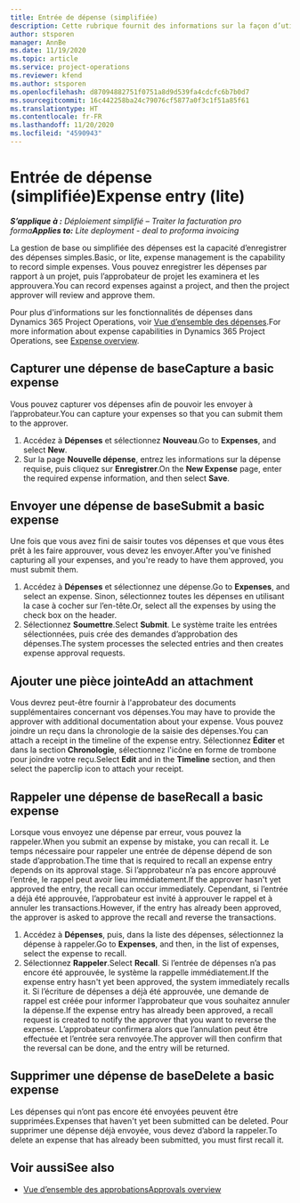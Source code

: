 ```yaml
---
title: Entrée de dépense (simplifiée)
description: Cette rubrique fournit des informations sur la façon d’utiliser la saisie de dépenses dans un déploiement simplifié.
author: stsporen
manager: AnnBe
ms.date: 11/19/2020
ms.topic: article
ms.service: project-operations
ms.reviewer: kfend
ms.author: stsporen
ms.openlocfilehash: d87094882751f0751a8d9d539fa4cdcfc6b7b0d7
ms.sourcegitcommit: 16c442258ba24c79076cf5877a0f3c1f51a85f61
ms.translationtype: HT
ms.contentlocale: fr-FR
ms.lasthandoff: 11/20/2020
ms.locfileid: "4590943"
---
```

# <a name="expense-entry-lite"></a><span data-ttu-id="beb7b-103">Entrée de dépense (simplifiée)</span><span class="sxs-lookup"><span data-stu-id="beb7b-103">Expense entry (lite)</span></span>

<span data-ttu-id="beb7b-104">_**S’applique à :** Déploiement simplifié – Traiter la facturation pro forma_</span><span class="sxs-lookup"><span data-stu-id="beb7b-104">_**Applies to:** Lite deployment - deal to proforma invoicing_</span></span>

<span data-ttu-id="beb7b-105">La gestion de base ou simplifiée des dépenses est la capacité d’enregistrer des dépenses simples.</span><span class="sxs-lookup"><span data-stu-id="beb7b-105">Basic, or lite, expense management is the capability to record simple expenses.</span></span> <span data-ttu-id="beb7b-106">Vous pouvez enregistrer les dépenses par rapport à un projet, puis l’approbateur de projet les examinera et les approuvera.</span><span class="sxs-lookup"><span data-stu-id="beb7b-106">You can record expenses against a project, and then the project approver will review and approve them.</span></span>

<span data-ttu-id="beb7b-107">Pour plus d'informations sur les fonctionnalités de dépenses dans Dynamics 365 Project Operations, voir [Vue d’ensemble des dépenses](expense-overview.md).</span><span class="sxs-lookup"><span data-stu-id="beb7b-107">For more information about expense capabilities in Dynamics 365 Project Operations, see [Expense overview](expense-overview.md).</span></span>

## <a name="capture-a-basic-expense"></a><span data-ttu-id="beb7b-108">Capturer une dépense de base</span><span class="sxs-lookup"><span data-stu-id="beb7b-108">Capture a basic expense</span></span>

<span data-ttu-id="beb7b-109">Vous pouvez capturer vos dépenses afin de pouvoir les envoyer à l’approbateur.</span><span class="sxs-lookup"><span data-stu-id="beb7b-109">You can capture your expenses so that you can submit them to the approver.</span></span>

1. <span data-ttu-id="beb7b-110">Accédez à **Dépenses** et sélectionnez **Nouveau**.</span><span class="sxs-lookup"><span data-stu-id="beb7b-110">Go to **Expenses**, and select **New**.</span></span>
2. <span data-ttu-id="beb7b-111">Sur la page **Nouvelle dépense**, entrez les informations sur la dépense requise, puis cliquez sur **Enregistrer**.</span><span class="sxs-lookup"><span data-stu-id="beb7b-111">On the **New Expense** page, enter the required expense information, and then select **Save**.</span></span>

## <a name="submit-a-basic-expense"></a><span data-ttu-id="beb7b-112">Envoyer une dépense de base</span><span class="sxs-lookup"><span data-stu-id="beb7b-112">Submit a basic expense</span></span>

<span data-ttu-id="beb7b-113">Une fois que vous avez fini de saisir toutes vos dépenses et que vous êtes prêt à les faire approuver, vous devez les envoyer.</span><span class="sxs-lookup"><span data-stu-id="beb7b-113">After you've finished capturing all your expenses, and you're ready to have them approved, you must submit them.</span></span>

1. <span data-ttu-id="beb7b-114">Accédez à **Dépenses** et sélectionnez une dépense.</span><span class="sxs-lookup"><span data-stu-id="beb7b-114">Go to **Expenses**, and select an expense.</span></span> <span data-ttu-id="beb7b-115">Sinon, sélectionnez toutes les dépenses en utilisant la case à cocher sur l’en-tête.</span><span class="sxs-lookup"><span data-stu-id="beb7b-115">Or, select all the expenses by using the check box on the header.</span></span>
2. <span data-ttu-id="beb7b-116">Sélectionnez **Soumettre**.</span><span class="sxs-lookup"><span data-stu-id="beb7b-116">Select **Submit**.</span></span> <span data-ttu-id="beb7b-117">Le système traite les entrées sélectionnées, puis crée des demandes d’approbation des dépenses.</span><span class="sxs-lookup"><span data-stu-id="beb7b-117">The system processes the selected entries and then creates expense approval requests.</span></span>

## <a name="add-an-attachment"></a><span data-ttu-id="beb7b-118">Ajouter une pièce jointe</span><span class="sxs-lookup"><span data-stu-id="beb7b-118">Add an attachment</span></span>

<span data-ttu-id="beb7b-119">Vous devrez peut-être fournir à l'approbateur des documents supplémentaires concernant vos dépenses.</span><span class="sxs-lookup"><span data-stu-id="beb7b-119">You may have to provide the approver with additional documentation about your expense.</span></span> <span data-ttu-id="beb7b-120">Vous pouvez joindre un reçu dans la chronologie de la saisie des dépenses.</span><span class="sxs-lookup"><span data-stu-id="beb7b-120">You can attach a receipt in the timeline of the expense entry.</span></span> <span data-ttu-id="beb7b-121">Sélectionnez **Éditer** et dans la section **Chronologie**, sélectionnez l'icône en forme de trombone pour joindre votre reçu.</span><span class="sxs-lookup"><span data-stu-id="beb7b-121">Select **Edit** and in the **Timeline** section, and then select the paperclip icon to attach your receipt.</span></span>

## <a name="recall-a-basic-expense"></a><span data-ttu-id="beb7b-122">Rappeler une dépense de base</span><span class="sxs-lookup"><span data-stu-id="beb7b-122">Recall a basic expense</span></span>

<span data-ttu-id="beb7b-123">Lorsque vous envoyez une dépense par erreur, vous pouvez la rappeler.</span><span class="sxs-lookup"><span data-stu-id="beb7b-123">When you submit an expense by mistake, you can recall it.</span></span> <span data-ttu-id="beb7b-124">Le temps nécessaire pour rappeler une entrée de dépense dépend de son stade d’approbation.</span><span class="sxs-lookup"><span data-stu-id="beb7b-124">The time that is required to recall an expense entry depends on its approval stage.</span></span>  <span data-ttu-id="beb7b-125">Si l’approbateur n’a pas encore approuvé l’entrée, le rappel peut avoir lieu immédiatement.</span><span class="sxs-lookup"><span data-stu-id="beb7b-125">If the approver hasn't yet approved the entry, the recall can occur immediately.</span></span> <span data-ttu-id="beb7b-126">Cependant, si l’entrée a déjà été approuvée, l’approbateur est invité à approuver le rappel et à annuler les transactions.</span><span class="sxs-lookup"><span data-stu-id="beb7b-126">However, if the entry has already been approved, the approver is asked to approve the recall and reverse the transactions.</span></span>

1. <span data-ttu-id="beb7b-127">Accédez à **Dépenses**, puis, dans la liste des dépenses, sélectionnez la dépense à rappeler.</span><span class="sxs-lookup"><span data-stu-id="beb7b-127">Go to **Expenses**, and then, in the list of expenses, select the expense to recall.</span></span>
2. <span data-ttu-id="beb7b-128">Sélectionnez **Rappeler**.</span><span class="sxs-lookup"><span data-stu-id="beb7b-128">Select **Recall**.</span></span> <span data-ttu-id="beb7b-129">Si l’entrée de dépenses n’a pas encore été approuvée, le système la rappelle immédiatement.</span><span class="sxs-lookup"><span data-stu-id="beb7b-129">If the expense entry hasn't yet been approved, the system immediately recalls it.</span></span> <span data-ttu-id="beb7b-130">Si l’écriture de dépenses a déjà été approuvée, une demande de rappel est créée pour informer l’approbateur que vous souhaitez annuler la dépense.</span><span class="sxs-lookup"><span data-stu-id="beb7b-130">If the expense entry has already been approved, a recall request is created to notify the approver that you want to reverse the expense.</span></span> <span data-ttu-id="beb7b-131">L’approbateur confirmera alors que l’annulation peut être effectuée et l’entrée sera renvoyée.</span><span class="sxs-lookup"><span data-stu-id="beb7b-131">The approver will then confirm that the reversal can be done, and the entry will be returned.</span></span>

## <a name="delete-a-basic-expense"></a><span data-ttu-id="beb7b-132">Supprimer une dépense de base</span><span class="sxs-lookup"><span data-stu-id="beb7b-132">Delete a basic expense</span></span>

<span data-ttu-id="beb7b-133">Les dépenses qui n’ont pas encore été envoyées peuvent être supprimées.</span><span class="sxs-lookup"><span data-stu-id="beb7b-133">Expenses that haven't yet been submitted can be deleted.</span></span> <span data-ttu-id="beb7b-134">Pour supprimer une dépense déjà envoyée, vous devez d’abord la rappeler.</span><span class="sxs-lookup"><span data-stu-id="beb7b-134">To delete an expense that has already been submitted, you must first recall it.</span></span>

## <a name="see-also"></a><span data-ttu-id="beb7b-135">Voir aussi</span><span class="sxs-lookup"><span data-stu-id="beb7b-135">See also</span></span>

- [<span data-ttu-id="beb7b-136">Vue d’ensemble des approbations</span><span class="sxs-lookup"><span data-stu-id="beb7b-136">Approvals overview</span></span>](../approvals/approvals-overview.md)
